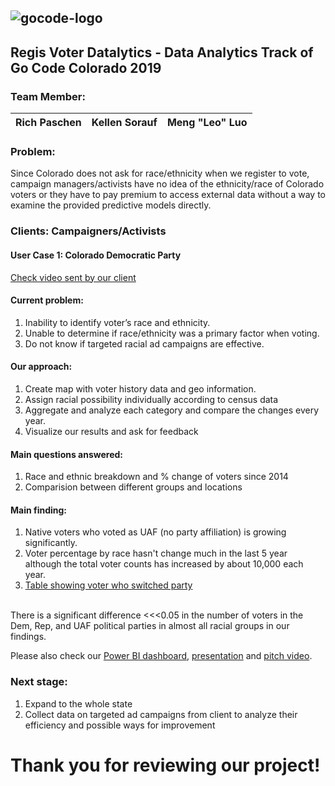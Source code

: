 ##
![gocode-logo](https://cloud.githubusercontent.com/assets/100216/12792545/96727a8e-ca69-11e5-9b9a-cddfa80d1c4b.png)
--
## Regis Voter Datalytics - Data Analytics Track of Go Code Colorado 2019
### Team Member: 

| Rich Paschen | Kellen Sorauf | Meng "Leo" Luo|
|--|--|--|

### Problem:
Since Colorado does not ask for race/ethnicity when we register to vote, campaign managers/activists have no idea of the ethnicity/race of Colorado voters or they have to pay premium to access external data without a way to examine the provided predictive models directly.

### Clients: Campaigners/Activists
#### User Case 1: Colorado Democratic Party
[Check video sent by our client](https://github.com/GoCodeColorado/RegisVoterDatalytics/blob/master/ClientRequest%20from%20CoDem.mov)

#### Current problem:
1. Inability to identify voter’s race and ethnicity.
2. Unable to determine if race/ethnicity was a primary factor when voting. 
3. Do not know if targeted racial ad campaigns are effective. 

#### Our approach:
1. Create map with voter history data and geo information.
2. Assign racial possibility individually according to census data
3. Aggregate and analyze each category and compare the changes every year.
4. Visualize our results and ask for feedback

#### Main questions answered:
1. Race and ethnic breakdown and % change of voters since 2014
2. Comparision between different groups and locations

#### Main finding:

1. Native voters who voted as UAF (no party affiliation) is growing significantly.
2. Voter percentage by race hasn't change much in the last 5 year although the total voter counts has increased by about 10,000 each year.
3. [Table showing voter who switched party](https://github.com/GoCodeColorado/RegisVoterDatalytics/blob/master/AnalyticsResults/Plots/Switching_Political_Parties.png)
<br>
There is a significant difference <<<0.05 in the number of voters in the Dem, Rep, and UAF political parties in almost all racial groups in our findings.

Please also check our [Power BI dashboard](https://github.com/GoCodeColorado/RegisVoterDatalytics/blob/master/AnalyticsResults/Team%20Regis%20Voter%20Datalytics%20Dashboards.pbix), [presentation](https://github.com/GoCodeColorado/RegisVoterDatalytics/blob/master/AnalyticsResults/Team%20Regis%20Voter%20Datalytics_GoCodeColorado_2019.pptx) and [pitch video](https://github.com/GoCodeColorado/RegisVoterDatalytics/blob/master/AnalyticsResults/Team%20Regis%20Voter%20Datalytics%20Presentation.mp4).


### Next stage:
1. Expand to the whole state
2. Collect data on targeted ad campaigns from client to analyze their efficiency and possible ways for improvement

# Thank you for reviewing our project! 

